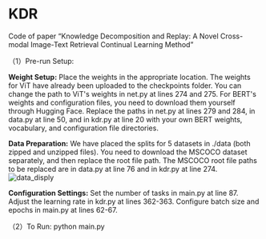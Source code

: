 # KDR
Code of paper “Knowledge Decomposition and Replay: A Novel Cross-modal Image-Text Retrieval Continual Learning Method”

（1）Pre-run Setup:

  **Weight Setup:**
  Place the weights in the appropriate location. The weights for ViT have already been uploaded to the checkpoints folder. You can change the path to ViT's weights in net.py at lines 274 and 275. For BERT's weights and configuration files, you need to download them yourself through Hugging Face. Replace the paths in net.py at lines 279 and 284, in data.py at line 50, and in kdr.py at line 20 with your own BERT weights, vocabulary, and configuration file directories.
  
  **Data Preparation:**
  We have placed the splits for 5 datasets in ./data (both zipped and unzipped files). You need to download the MSCOCO dataset separately, and then replace the root file path. The MSCOCO root file paths to be replaced are in data.py at line 76 and in kdr.py at line 274.![data_disply](https://github.com/yr666666/KDR/assets/41632617/8ce611a0-d137-4547-b02d-16b9dfb9e82c)

  
  **Configuration Settings:**
  Set the number of tasks in main.py at line 87.
  Adjust the learning rate in kdr.py at lines 362-363.
  Configure batch size and epochs in main.py at lines 62-67.

  （2）To Run: python main.py
